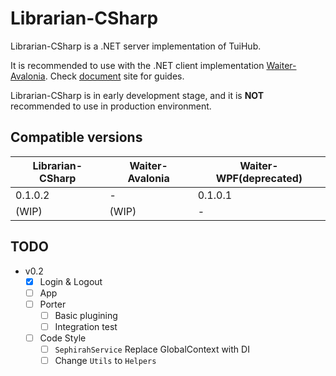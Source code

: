 # Librarian-CSharp

Librarian-CSharp is a .NET server implementation of TuiHub.  

It is recommended to use with the .NET client implementation [Waiter-Avalonia](https://github.com/tuihub/Waiter-Avalonia). Check [document](https://docs.tuihub.org) site for guides.  

Librarian-CSharp is in early development stage, and it is **NOT** recommended to use in production environment.  

## Compatible versions

| Librarian-CSharp | Waiter-Avalonia | Waiter-WPF(**deprecated**) |
|------------------|-----------------|----------------------------|
|0.1.0.2|-|0.1.0.1|
|(WIP)|(WIP)|-|

## TODO

- v0.2
  - [x] Login & Logout
  - [ ] App
  - [ ] Porter
	- [ ] Basic plugining
	- [ ] Integration test
  - [ ] Code Style
	- [ ] `SephirahService` Replace GlobalContext with DI
	- [ ] Change `Utils` to `Helpers`

